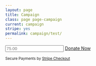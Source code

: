 ```yaml
---
layout: page
title: Campaign
class: page page-campaign
current: campaign
stripe: yes
permalink: campaign/test/
---
```


<form id="stripe-form" method="post" action="https://campaign.railsgirlssummerofcode.org/donations/checkout">
  <input type="hidden" name="stripe_card_token" />
  <input type="hidden" name="amount" />
  <input type="hidden" name="package" />
</form>

<p class="custom-donation">
  <input type="number" id="custom-donation-amount" placeholder="75.00" min="0" step="25.00"/>
  <a href="#" class="donate-button button" data-custom="true" data-name="Custom">Donate Now <i class="icon-star-white"></i></a>
</p>

<p class="stripe-note">
  <small>Secure Payments by <a href="https://stripe.com/blog/stripe-checkout">Stripe Checkout</a></small>
</p>
